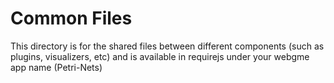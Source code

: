 # Common Files
This directory is for the shared files between different components (such as plugins, visualizers, etc) and is available in requirejs under your webgme app name (Petri-Nets)
